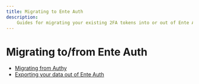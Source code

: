 ```yaml
---
title: Migrating to Ente Auth
description:
    Guides for migrating your existing 2FA tokens into or out of Ente Auth
---
```


# Migrating to/from Ente Auth

-   [Migrating from Authy](authy/)
-   [Exporting your data out of Ente Auth](export)
